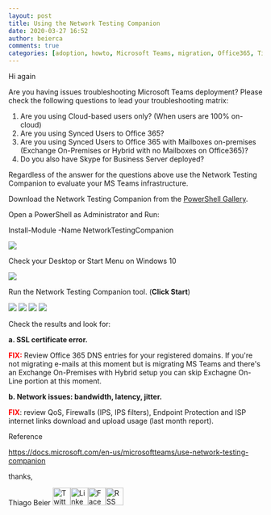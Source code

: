 ```yaml
---
layout: post
title: Using the Network Testing Companion
date: 2020-03-27 16:52
author: beierca
comments: true
categories: [adoption, howto, Microsoft Teams, migration, Office365, Tips, Troubleshooting]
---
```

Hi again

Are you having issues troubleshooting Microsoft Teams deployment? Please check the following questions to lead your troubleshooting matrix:
<ol>
	<li>Are you using Cloud-based users only? (When users are 100% on-cloud)</li>
	<li>Are you using Synced Users to Office 365?</li>
	<li>Are you using Synced Users to Office 365 with Mailboxes on-premises (Exchange On-Premises or Hybrid with no Mailboxes on Office365)?</li>
	<li>Do you also have Skype for Business Server deployed?</li>
</ol>
Regardless of the answer for the questions above use the Network Testing Companion to evaluate your MS Teams infrastructure.

Download the Network Testing Companion from the <a href="https://www.powershellgallery.com/packages/NetworkTestingCompanion/1.5.4">PowerShell Gallery</a>.

Open a PowerShell as Administrator and Run:

Install-Module -Name NetworkTestingCompanion

<img src="https://thiagobeierblog.blob.core.windows.net/posts/o365/tips/81.png" />

Check your Desktop or Start Menu on Windows 10

<img src="https://thiagobeierblog.blob.core.windows.net/posts/o365/tips/86.png" />

Run the Network Testing Companion tool. (<strong>Click Start</strong>)

<img src="https://thiagobeierblog.blob.core.windows.net/posts/o365/tips/82.png" />

<img src="https://thiagobeierblog.blob.core.windows.net/posts/o365/tips/83.png" />

<img src="https://thiagobeierblog.blob.core.windows.net/posts/o365/tips/84.png" />

<img src="https://thiagobeierblog.blob.core.windows.net/posts/o365/tips/85.png" />

Check the results and look for:

<strong>a. SSL certificate error.</strong>

<span style="color:#ff0000;"><strong>FIX:</strong></span> Review Office 365 DNS entries for your registered domains. If you're not migrating e-mails at this moment but is migrating MS Teams and there's an Exchange On-Premises with Hybrid setup you can skip Exchagne On-Line portion at this moment.

<strong>b. Network issues: bandwidth, latency, jitter.</strong>

<span style="color:#ff0000;"><strong>FIX</strong></span>: review QoS, Firewalls (IPS, IPS filters), Endpoint Protection and ISP internet links download and upload usage (last month report).

Reference

<a href="https://docs.microsoft.com/en-us/microsoftteams/use-network-testing-companion">https://docs.microsoft.com/en-us/microsoftteams/use-network-testing-companion</a>

thanks,

Thiago Beier
<a href="https://twitter.com/thiagobeier"><img title="Twitter" src="https://socialmediawidgets.files.wordpress.com/2014/03/twitter1.png" alt="Twitter" width="35" height="35" /></a><a href="https://www.linkedin.com/in/tbeier/"><img title="LinkedIn" src="https://socialmediawidgets.files.wordpress.com/2014/03/linkedin1.png" alt="LinkedIn" width="35" height="35" /></a><a href="https://www.facebook.com/TheBeier/"><img title="Facebook" src="https://socialmediawidgets.files.wordpress.com/2014/03/facebook1.png" alt="Facebook" width="35" height="35" /></a><a href="https://thiagobeier.wordpress.com/feed/"><img title="RSS" src="https://socialmediawidgets.files.wordpress.com/2014/03/rss1.png" alt="RSS" width="35" height="35" /></a>

